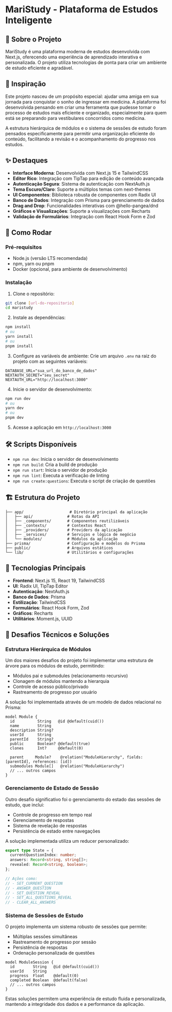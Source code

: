 # MariStudy - Plataforma de Estudos Inteligente

## 📖 Sobre o Projeto

MariStudy é uma plataforma moderna de estudos desenvolvida com Next.js, oferecendo uma experiência de aprendizado interativa e personalizada. O projeto utiliza tecnologias de ponta para criar um ambiente de estudo eficiente e agradável.

## 💝 Inspiração

Este projeto nasceu de um propósito especial: ajudar uma amiga em sua jornada para conquistar o sonho de ingressar em medicina. A plataforma foi desenvolvida pensando em criar uma ferramenta que pudesse tornar o processo de estudos mais eficiente e organizado, especialmente para quem está se preparando para vestibulares concorridos como medicina.

A estrutura hierárquica de módulos e o sistema de sessões de estudo foram pensados especificamente para permitir uma organização eficiente do conteúdo, facilitando a revisão e o acompanhamento do progresso nos estudos.

## ✨ Destaques

- **Interface Moderna**: Desenvolvida com Next.js 15 e TailwindCSS
- **Editor Rico**: Integração com TipTap para edição de conteúdo avançada
- **Autenticação Segura**: Sistema de autenticação com NextAuth.js
- **Tema Escuro/Claro**: Suporte a múltiplos temas com next-themes
- **UI Componentes**: Biblioteca robusta de componentes com Radix UI
- **Banco de Dados**: Integração com Prisma para gerenciamento de dados
- **Drag and Drop**: Funcionalidades interativas com @hello-pangea/dnd
- **Gráficos e Visualizações**: Suporte a visualizações com Recharts
- **Validação de Formulários**: Integração com React Hook Form e Zod

## 🚀 Como Rodar

### Pré-requisitos

- Node.js (versão LTS recomendada)
- npm, yarn ou pnpm
- Docker (opcional, para ambiente de desenvolvimento)

### Instalação

1. Clone o repositório:
```bash
git clone [url-do-repositorio]
cd maristudy
```

2. Instale as dependências:
```bash
npm install
# ou
yarn install
# ou
pnpm install
```

3. Configure as variáveis de ambiente:
Crie um arquivo `.env` na raiz do projeto com as seguintes variáveis:
```env
DATABASE_URL="sua_url_do_banco_de_dados"
NEXTAUTH_SECRET="seu_secret"
NEXTAUTH_URL="http://localhost:3000"
```

4. Inicie o servidor de desenvolvimento:
```bash
npm run dev
# ou
yarn dev
# ou
pnpm dev
```

5. Acesse a aplicação em `http://localhost:3000`

## 🛠️ Scripts Disponíveis

- `npm run dev`: Inicia o servidor de desenvolvimento
- `npm run build`: Cria a build de produção
- `npm run start`: Inicia o servidor de produção
- `npm run lint`: Executa a verificação de linting
- `npm run create:questions`: Executa o script de criação de questões

## 🏗️ Estrutura do Projeto

```
├── app/                    # Diretório principal da aplicação
│   ├── api/               # Rotas da API
│   ├── _components/       # Componentes reutilizáveis
│   ├── _contexts/         # Contextos React
│   ├── _providers/        # Providers da aplicação
│   ├── _services/         # Serviços e lógica de negócio
│   └── modules/           # Módulos da aplicação
├── prisma/                # Configuração e modelos do Prisma
├── public/                # Arquivos estáticos
└── lib/                   # Utilitários e configurações
```

## 🔧 Tecnologias Principais

- **Frontend**: Next.js 15, React 19, TailwindCSS
- **UI**: Radix UI, TipTap Editor
- **Autenticação**: NextAuth.js
- **Banco de Dados**: Prisma
- **Estilização**: TailwindCSS
- **Formulários**: React Hook Form, Zod
- **Gráficos**: Recharts
- **Utilitários**: Moment.js, UUID


## 🎯 Desafios Técnicos e Soluções

### Estrutura Hierárquica de Módulos
Um dos maiores desafios do projeto foi implementar uma estrutura de árvore para os módulos de estudo, permitindo:
- Módulos pai e submodules (relacionamento recursivo)
- Clonagem de módulos mantendo a hierarquia
- Controle de acesso público/privado
- Rastreamento de progresso por usuário

A solução foi implementada através de um modelo de dados relacional no Prisma:
```prisma
model Module {
  id          String   @id @default(cuid())
  name        String
  description String?
  userId      String
  parentId    String?
  public      Boolean? @default(true)
  clones      Int?     @default(0)
  
  parent     Module?    @relation("ModuleHierarchy", fields: [parentId], references: [id])
  submodules Module[]   @relation("ModuleHierarchy")
  // ... outros campos
}
```

### Gerenciamento de Estado de Sessão
Outro desafio significativo foi o gerenciamento do estado das sessões de estudo, que inclui:
- Controle de progresso em tempo real
- Gerenciamento de respostas
- Sistema de revelação de respostas
- Persistência de estado entre navegações

A solução implementada utiliza um reducer personalizado:
```typescript
export type State = {
  currentQuestionIndex: number;
  answers: Record<string, string[]>;
  revealed: Record<string, boolean>;
};

// Ações como:
// - SET_CURRENT_QUESTION
// - ANSWER_QUESTION
// - SET_QUESTION_REVEAL
// - SET_ALL_QUESTIONS_REVEAL
// - CLEAR_ALL_ANSWERS
```

### Sistema de Sessões de Estudo
O projeto implementa um sistema robusto de sessões que permite:
- Múltiplas sessões simultâneas
- Rastreamento de progresso por sessão
- Persistência de respostas
- Ordenação personalizada de questões

```prisma
model ModuleSession {
  id        String   @id @default(cuid())
  userId    String
  progress  Float    @default(0)
  completed Boolean  @default(false)
  // ... outros campos
}
```

Estas soluções permitem uma experiência de estudo fluida e personalizada, mantendo a integridade dos dados e a performance da aplicação.